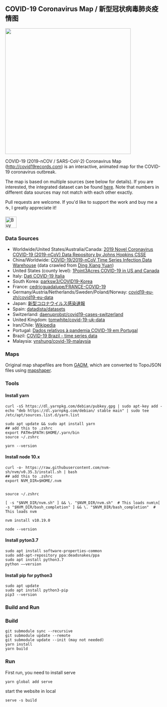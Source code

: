## COVID-19 Coronavirus Map / 新型冠状病毒肺炎疫情图

<img src="https://raw.githubusercontent.com/anjuspace/covid19/master/public/cover.png" width="400" />

COVID-19 (2019-nCOV / SARS-CoV-2) Coronavirus Map (http://covid19records.com) is an interactive, animated map for the COVID-19 coronavirus outbreak.

The map is based on multiple sources (see below for details). If you are interested, the integrated dataset can be found [here](https://github.com/anjuspace/covid19/blob/master/public/data/all.json). Note that numbers in different data sources may not match with each other exactly.

Pull requests are welcome. If you'd like to support the work and buy me a ☕, I greatly appreciate it!

<a href='https://ko-fi.com/B0B01J3N3' target='_blank'><img height='36' style='border:0px;height:36px;' src='https://az743702.vo.msecnd.net/cdn/kofi1.png?v=2' border='0' alt='Buy Me a Coffee at ko-fi.com' /></a>

### Data Sources
- Worldwide/United States/Australia/Canada: [2019 Novel Coronavirus COVID-19 (2019-nCoV) Data Repository by Johns Hopkins CSSE](https://github.com/CSSEGISandData/COVID-19)
- China/Worldwide: [COVID-19/2019-nCoV Time Series Infection Data Warehouse](https://github.com/BlankerL/DXY-COVID-19-Data) (data crawled from [Ding Xiang Yuan](https://ncov.dxy.cn/ncovh5/view/pneumonia))
- United States (county level): [1Point3Acres COVID-19 in US and Canada](https://coronavirus.1point3acres.com/en)
- Italy: [Dati COVID-19 Italia](https://github.com/pcm-dpc/COVID-19)
- South Korea: [parksw3/COVID19-Korea](https://github.com/parksw3/COVID19-Korea)
- France: [cedricguadalupe/FRANCE-COVID-19](https://github.com/cedricguadalupe/FRANCE-COVID-19)
- Germany/Austria/Netherlands/Sweden/Poland/Norway: [covid19-eu-zh/covid19-eu-data](https://github.com/covid19-eu-zh/covid19-eu-data)
- Japan: [新型コロナウイルス感染速報](https://github.com/swsoyee/2019-ncov-japan)
- Spain: [datadista/datasets](https://github.com/datadista/datasets)
- Switzerland: [daenuprobst/covid19-cases-switzerland](https://github.com/daenuprobst/covid19-cases-switzerland)
- United Kingdom: [tomwhite/covid-19-uk-data](https://github.com/tomwhite/covid-19-uk-data)
- Iran/Chile: [Wikipedia](https://en.wikipedia.org/wiki/Template:2019%E2%80%9320_coronavirus_pandemic_data)
- Portugal: [Dados relativos à pandemia COVID-19 em Portugal](https://github.com/dssg-pt/covid19pt-data)
- Brazil: [COVID-19 Brazil - time series data](https://github.com/elhenrico/covid19-Brazil-timeseries)
- Malaysia: [ynshung/covid-19-malaysia](https://github.com/ynshung/covid-19-malaysia)

### Maps
Original map shapefiles are from [GADM](https://gadm.org/), which are converted to TopoJSON files using [mapshaper](https://github.com/mbloch/mapshaper).

### Tools
#### Install yarn

```
curl -sS https://dl.yarnpkg.com/debian/pubkey.gpg | sudo apt-key add -
echo "deb https://dl.yarnpkg.com/debian/ stable main" | sudo tee /etc/apt/sources.list.d/yarn.list

sudo apt update && sudo apt install yarn
## add this to .zshrc
export PATH=$PATH:$HOME/.yarn/bin
source ~/.zshrc

yarn --version
```
#### Install node 10.x
```
curl -o- https://raw.githubusercontent.com/nvm-sh/nvm/v0.35.3/install.sh | bash
## add this to .zshrc
export NVM_DIR=$HOME/.nvm


source ~/.zshrc

[ -s "$NVM_DIR/nvm.sh" ] && \. "$NVM_DIR/nvm.sh"  # This loads nvm\n[ -s "$NVM_DIR/bash_completion" ] && \. "$NVM_DIR/bash_completion"  # This loads nvm

nvm install v10.19.0

node --version

```
#### Install pyton3.7
```
sudo apt install software-properties-common
sudo add-apt-repository ppa:deadsnakes/ppa
sudo apt install python3.7
python ––version
```
#### Install pip for python3

```
sudo apt update
sudo apt install python3-pip
pip3 --version
```



### Build and Run

### Build
```
git submodule sync --recursive
git submodule update --remote
git submodule update --init (may not needed)
yarn install
yarn build
```
### Run
First run, you need to install serve

```
yarn global add serve
```

start the website in local

```
serve -s build
```

